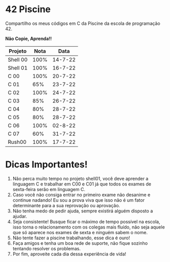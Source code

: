 # 42 Piscine

Compartilho os meus códigos em C da Piscine da escola de programação 42. 

**Não Copie, Aprenda!!**

| Projeto  |  Nota |  Data  |
| ---------|------ | ------ |
| Shell 00 |  100% | 14-7-22|
| Shell 01 |  100% | 16-7-22|
| C 00 |  100% | 20-7-22|
| C 01 |  65% | 23-7-22|
| C 02 |  100% | 24-7-22|
| C 03 |  85% | 26-7-22|
| C 04 |  80% | 28-7-22|
| C 05 |  80% | 28-7-22|
| C 06 |  100% | 02-8-22|
| C 07 |  60% | 31-7-22|
| Rush00 |  100% | 17-7-22|


# Dicas Importantes!

1) Não perca muito tempo no projeto shell01, você deve aprender a linguagem C e trabalhar em C00 e C01 já que todos os exames de sexta-feira serão em linguagem C.
2) Caso você não consiga entrar no primeiro exame não desanime e continue nadando! Eu sou a prova viva que isso não é um fator determinante para a sua reprovação ou aprovação.
3) Não tenha medo de pedir ajuda, sempre existirá alguém disposto a ajudar.
4) Seja consistente! Busque ficar o máximo de tempo possível na escola, isso torna o relacionamento com os colegas mais fluído, não seja aquele que só aparece nos exames de sexta e ninguém sabem o nome.
5) Não tente fazer a piscine trabalhando, esse dica é ouro!
6) Faça amigos e tenha um boa rede de suporte, não fique sozinho tentando resolver os problemas.
7) Por fim, aproveite cada dia dessa experiência de vida!
